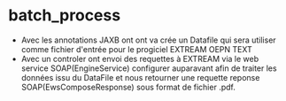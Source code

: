 # batch_process

- Avec les annotations JAXB ont ont va crée un Datafile qui sera utiliser comme fichier d'entrée pour le progiciel EXTREAM OEPN TEXT
- Avec un controler ont envoi des requettes à EXTREAM via le web service SOAP(EngineService) configurer auparavant afin de traiter les données issu du DataFile et nous retourner une requette reponse SOAP(EwsComposeResponse) sous format de fichier .pdf.
